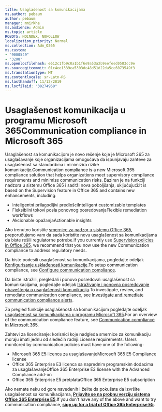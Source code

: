 ```yaml
---
title: Usaglašenost sa komunikacijama
ms.author: pebaum
author: pebaum
manager: mnirkhe
ms.audience: Admin
ms.topic: article
ROBOTS: NOINDEX, NOFOLLOW
localization_priority: Normal
ms.collection: Adm_O365
ms.custom:
- "9000549"
- "3208"
ms.openlocfilehash: e612c1fb9c0a1b1f6e9a53a2b9eefeed0583dc9e
ms.sourcegitcommit: 01c4ee1339ea5303de48d51d22da5ce6073549f3
ms.translationtype: MT
ms.contentlocale: sr-Latn-RS
ms.lasthandoff: 11/12/2019
ms.locfileid: "38274968"
---
```

# <a name="communication-compliance-in-microsoft-365"></a><span data-ttu-id="e1b5a-102">Usaglašenost komunikacija u programu Microsoft 365</span><span class="sxs-lookup"><span data-stu-id="e1b5a-102">Communication compliance in Microsoft 365</span></span>

<span data-ttu-id="e1b5a-103">Usaglašenost sa komunikacijom je novo rešenje koje je Microsoft 365 za usaglašavanje koje organizacijama omogućava da ispunjavaju zahteve za usaglašenost sa standardima i minimizira rizike komunikacije.</span><span class="sxs-lookup"><span data-stu-id="e1b5a-103">Communication compliance is a new Microsoft 365 compliance solution that helps organizations meet supervisory compliance requirements and minimize communication risks.</span></span> <span data-ttu-id="e1b5a-104">Baziran je na funkciji nadzora u sistemu Office 365 i sadrži nova poboljšanja, uključujući:</span><span class="sxs-lookup"><span data-stu-id="e1b5a-104">It is based on the Supervision feature in Office 365 and contains new enhancements, including:</span></span>

- <span data-ttu-id="e1b5a-105">Inteligentni prilagodljivi predlošci</span><span class="sxs-lookup"><span data-stu-id="e1b5a-105">Intelligent customizable templates</span></span>
- <span data-ttu-id="e1b5a-106">Fleksibilni tokovi posla ponovnog posredovanja</span><span class="sxs-lookup"><span data-stu-id="e1b5a-106">Flexible remediation workflows</span></span>
- <span data-ttu-id="e1b5a-107">Akcionable opažanja</span><span class="sxs-lookup"><span data-stu-id="e1b5a-107">Actionable insights</span></span>

<span data-ttu-id="e1b5a-108">Ako trenutno koristite [smernice za nadzor u sistemu Office 365](https://docs.microsoft.com/microsoft-365/compliance/supervision-policies), preporučujemo vam da sada koristite novu usaglašenost sa komunikacijama da biste rešili regulatorne potrebe.</span><span class="sxs-lookup"><span data-stu-id="e1b5a-108">If you currently use [Supervision policies in Office 365](https://docs.microsoft.com/microsoft-365/compliance/supervision-policies), we recommend that you now use the new Communication compliance to address regulatory needs.</span></span>

<span data-ttu-id="e1b5a-109">Da biste podesili usaglašenost sa komunikacijama, pogledajte odeljak [Konfigurisanje usklađenosti komunikacije](https://docs.microsoft.com/microsoft-365/compliance/communication-compliance-configure).</span><span class="sxs-lookup"><span data-stu-id="e1b5a-109">To setup communication compliance, see [Configure communication compliance](https://docs.microsoft.com/microsoft-365/compliance/communication-compliance-configure).</span></span>

<span data-ttu-id="e1b5a-110">Da biste istražili, pregledali i ponovo posredovali usaglašenost sa komunikacijama, pogledajte odeljak [Istraživanje i ponovna posredovanje obaveštenja o usaglašenosti komunikacija](https://docs.microsoft.com/microsoft-365/compliance/communication-compliance-investigate-remediate).</span><span class="sxs-lookup"><span data-stu-id="e1b5a-110">To investigate, review, and remediate communication compliance, see [Investigate and remediate communication compliance alerts](https://docs.microsoft.com/microsoft-365/compliance/communication-compliance-investigate-remediate).</span></span>

<span data-ttu-id="e1b5a-111">Za pregled funkcije usaglašenosti sa komunikacijom pogledajte odeljak [usaglašenost sa komunikacijama u programu Microsoft 365](https://docs.microsoft.com/microsoft-365/compliance/communication-compliance).</span><span class="sxs-lookup"><span data-stu-id="e1b5a-111">For an overview of the communication compliance feature, see [Communication compliance in Microsoft 365](https://docs.microsoft.com/microsoft-365/compliance/communication-compliance).</span></span>

<span data-ttu-id="e1b5a-112">Zahtevi za licenciranje: korisnici koje nadgleda smernice za komunikaciju moraju imati jednu od sledećih radnji:</span><span class="sxs-lookup"><span data-stu-id="e1b5a-112">License requirements: Users monitored by communication policies must have one of the following:</span></span>

- <span data-ttu-id="e1b5a-113">Microsoft 365 E5 licenca za usaglašavanje</span><span class="sxs-lookup"><span data-stu-id="e1b5a-113">Microsoft 365 E5 Compliance license</span></span>
- <span data-ttu-id="e1b5a-114">Office 365 Enterprise E3 licenca sa naprednim programskim dodacima za usaglašavanje</span><span class="sxs-lookup"><span data-stu-id="e1b5a-114">Office 365 Enterprise E3 license with the Advanced Compliance add-on</span></span>
- <span data-ttu-id="e1b5a-115">Office 365 Enterprise E5 pretplata</span><span class="sxs-lookup"><span data-stu-id="e1b5a-115">Office 365 Enterprise E5 subscription</span></span>

<span data-ttu-id="e1b5a-116">Ako nemate neku od gore navedenih i želite da pokušate da izvršite usaglašenost sa komunikacijama, **[Prijavite se na probnu verziju sistema Office 365 Enterprise E5](https://go.microsoft.com/fwlink/p/?LinkID=698279)**.</span><span class="sxs-lookup"><span data-stu-id="e1b5a-116">If you don't have any of the above and want to try communication compliance, **[sign up for a trial of Office 365 Enterprise E5](https://go.microsoft.com/fwlink/p/?LinkID=698279)**.</span></span>